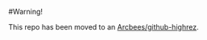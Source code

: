 #Warning!

This repo has been moved to an [Arcbees/github-highrez](https://github.com/ArcBees/github-highrez).
